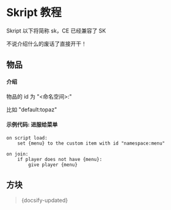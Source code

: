 # Skript 教程

Skript 以下将简称 sk，CE 已经兼容了 SK

不说介绍什么的废话了直接开干！

## 物品

<!-- tabs:start -->

#### **介绍**

物品的 id 为 "<命名空间>:<id>"

比如 "default:topaz"

#### **示例代码: 进服给菜单**

```
on script load:
    set {menu} to the custom item with id "namespace:menu"

on join:
    if player does not have {menu}:
        give player {menu}
```

<!-- tabs:end -->

## 方块

> {docsify-updated}